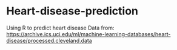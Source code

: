 # Heart-disease-prediction
Using R to predict heart disease
Data from: https://archive.ics.uci.edu/ml/machine-learning-databases/heart-disease/processed.cleveland.data
